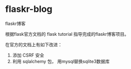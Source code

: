 # flaskr-blog
flaskr博客

根据flask官方文档的 flask tutorial 指导完成的flaskr博客项目。

在官方的文档上有如下改进：

1. 添加 CSRF 安全
2. 利用 sqlalchemy 包， 用mysql替换sqlite3数据库